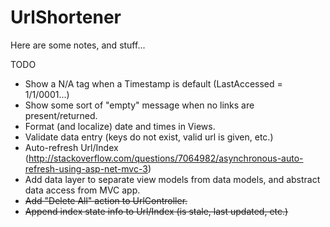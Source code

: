 # UrlShortener

Here are some notes, and stuff...

TODO

+ Show a N/A tag when a Timestamp is default (LastAccessed = 1/1/0001...)
+ Show some sort of "empty" message when no links are present/returned.
+ Format (and localize) date and times in Views.
+ Validate data entry (keys do not exist, valid url is given, etc.)
+ Auto-refresh Url/Index (http://stackoverflow.com/questions/7064982/asynchronous-auto-refresh-using-asp-net-mvc-3)
+ Add data layer to separate view models from data models, and abstract data access from MVC app.
+ ~~Add "Delete All" action to UrlController.~~
+ ~~Append index state info to Url/Index (is stale, last updated, etc.)~~